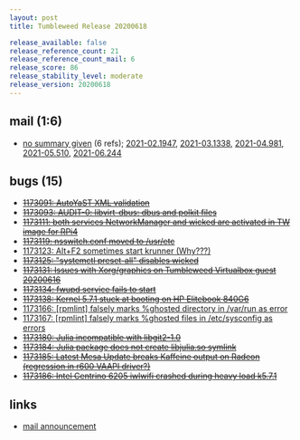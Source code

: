 ```yaml
---
layout: post
title: Tumbleweed Release 20200618

release_available: false
release_reference_count: 21
release_reference_count_mail: 6
release_score: 86
release_stability_level: moderate
release_version: 20200618
---
```


## mail (1:6)

- [no summary given](https://lists.opensuse.org/archives/list/factory@lists.opensuse.org/thread/XDNYZHF5OHMILY46UW4VGJSF2ZQSAFRI) (6 refs); [2021-02.1947](https://lists.opensuse.org/archives/list/factory@lists.opensuse.org/thread/XDNYZHF5OHMILY46UW4VGJSF2ZQSAFRI), [2021-03.1338](https://lists.opensuse.org/archives/list/factory@lists.opensuse.org/thread/XDNYZHF5OHMILY46UW4VGJSF2ZQSAFRI), [2021-04.981](https://lists.opensuse.org/archives/list/factory@lists.opensuse.org/thread/XDNYZHF5OHMILY46UW4VGJSF2ZQSAFRI), [2021-05.510](https://lists.opensuse.org/archives/list/factory@lists.opensuse.org/thread/XDNYZHF5OHMILY46UW4VGJSF2ZQSAFRI), [2021-06.244](https://lists.opensuse.org/archives/list/factory@lists.opensuse.org/thread/XDNYZHF5OHMILY46UW4VGJSF2ZQSAFRI)

## bugs (15)

<!--more-->

- ~~[1173091: AutoYaST XML validation](https://bugzilla.opensuse.org/show_bug.cgi?id=1173091)~~
- ~~[1173093: AUDIT-0: libvirt-dbus: dbus and polkit files](https://bugzilla.opensuse.org/show_bug.cgi?id=1173093)~~
- ~~[1173111: both services NetworkManager and wicked are activated in TW image for RPi4](https://bugzilla.opensuse.org/show_bug.cgi?id=1173111)~~
- ~~[1173119: nsswitch.conf moved to /usr/etc](https://bugzilla.opensuse.org/show_bug.cgi?id=1173119)~~
- [1173123: Alt+F2 sometimes start krunner (Why???)](https://bugzilla.opensuse.org/show_bug.cgi?id=1173123)
- ~~[1173125: "systemctl preset-all" disables wicked](https://bugzilla.opensuse.org/show_bug.cgi?id=1173125)~~
- ~~[1173131: Issues with Xorg/graphics on Tumbleweed Virtualbox guest 20200616](https://bugzilla.opensuse.org/show_bug.cgi?id=1173131)~~
- ~~[1173134: fwupd service fails to start](https://bugzilla.opensuse.org/show_bug.cgi?id=1173134)~~
- ~~[1173138: Kernel 5.7.1 stuck at booting on HP Elitebook 840G6](https://bugzilla.opensuse.org/show_bug.cgi?id=1173138)~~
- [1173166: \[rpmlint\] falsely marks %ghosted directory in /var/run as error](https://bugzilla.opensuse.org/show_bug.cgi?id=1173166)
- [1173167: \[rpmlint\] falsely marks %ghosted files in /etc/sysconfig as errors](https://bugzilla.opensuse.org/show_bug.cgi?id=1173167)
- ~~[1173180: Julia incompatible with libgit2-1.0](https://bugzilla.opensuse.org/show_bug.cgi?id=1173180)~~
- ~~[1173184: Julia package does not create libjulia.so symlink](https://bugzilla.opensuse.org/show_bug.cgi?id=1173184)~~
- ~~[1173185: Latest Mesa Update breaks Kaffeine output on Radeon (regression in r600 VAAPI driver?)](https://bugzilla.opensuse.org/show_bug.cgi?id=1173185)~~
- ~~[1173186: Intel Centrino 6205 iwlwifi crashed during heavy load k5.7.1](https://bugzilla.opensuse.org/show_bug.cgi?id=1173186)~~



## links

- [mail announcement](https://lists.opensuse.org/archives/list/factory@lists.opensuse.org/thread/XDNYZHF5OHMILY46UW4VGJSF2ZQSAFRI)
